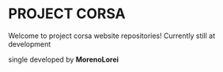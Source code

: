 # PROJECT CORSA

Welcome to project corsa website repositories!
Currently still at development



single developed by **MorenoLorei**
